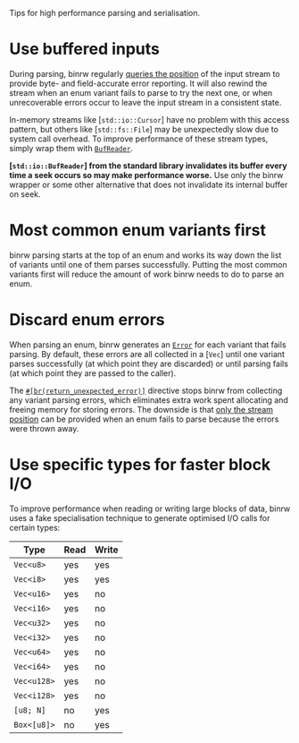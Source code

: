 Tips for high performance parsing and serialisation.

# Use buffered inputs

During parsing, binrw regularly [queries the position](crate::io::Seek::stream_position)
of the input stream to provide byte- and field-accurate error reporting. It will
also rewind the stream when an enum variant fails to parse to try the next one,
or when unrecoverable errors occur to leave the input stream in a consistent
state.

In-memory streams like [`std::io::Cursor`] have no problem with this access
pattern, but others like [`std::fs::File`] may be unexpectedly slow due to
system call overhead. To improve performance of these stream types, simply wrap
them with [`BufReader`](crate::io::BufReader).

**[`std::io::BufReader`] from the standard library invalidates its buffer every
time a seek occurs so may make performance worse.** Use only the binrw wrapper
or some other alternative that does not invalidate its internal buffer on seek.

# Most common enum variants first

binrw parsing starts at the top of an enum and works its way down the list of
variants until one of them parses successfully. Putting the most common variants
first will reduce the amount of work binrw needs to do to parse an enum.

# Discard enum errors

When parsing an enum, binrw generates an [`Error`](crate::Error) for each
variant that fails parsing. By default, these errors are all collected in a
[`Vec`] until one variant parses successfully (at which point they are
discarded) or until parsing fails (at which point they are passed to the
caller).

The [`#[br(return_unexpected_error)]`](crate::docs::attribute#enum-errors)
directive stops binrw from collecting any variant parsing errors, which
eliminates extra work spent allocating and freeing memory for storing errors.
The downside is that [only the stream position](crate::Error::NoVariantMatch)
can be provided when an enum fails to parse because the errors were thrown away.

# Use specific types for faster block I/O

To improve performance when reading or writing large blocks of data, binrw uses
a fake specialisation technique to generate optimised I/O calls for certain
types:

| Type                 | Read | Write |
|----------------------|------|-------|
| `Vec<u8>`            | yes  | yes   |
| `Vec<i8>`            | yes  | yes   |
| `Vec<u16>`           | yes  | no    |
| `Vec<i16>`           | yes  | no    |
| `Vec<u32>`           | yes  | no    |
| `Vec<i32>`           | yes  | no    |
| `Vec<u64>`           | yes  | no    |
| `Vec<i64>`           | yes  | no    |
| `Vec<u128>`          | yes  | no    |
| `Vec<i128>`          | yes  | no    |
| `[u8; N]`            | no   | yes   |
| `Box<[u8]>`          | no   | yes   |
